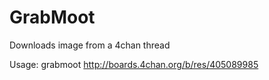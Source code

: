 GrabMoot
=======================

Downloads image from a 4chan thread

Usage: grabmoot http://boards.4chan.org/b/res/405089985